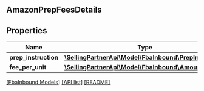 ## AmazonPrepFeesDetails

## Properties

Name | Type | Description | Notes
------------ | ------------- | ------------- | -------------
**prep_instruction** | [**\SellingPartnerApi\Model\FbaInbound\PrepInstruction**](PrepInstruction.md) |  | [optional]
**fee_per_unit** | [**\SellingPartnerApi\Model\FbaInbound\Amount**](Amount.md) |  | [optional]

[[FbaInbound Models]](../) [[API list]](../../Api) [[README]](../../../README.md)
